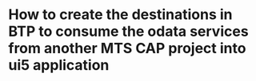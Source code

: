 #  How to create the destinations in BTP to consume the odata services from another MTS CAP project into ui5 application
